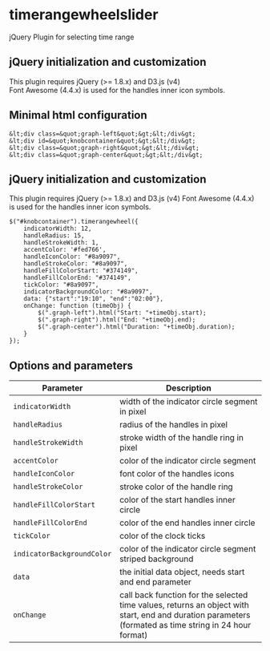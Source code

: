 # timerangewheelslider
jQuery Plugin for selecting time range


## jQuery initialization and customization
This plugin requires jQuery (&gt;= 1.8.x) and D3.js (v4)<br>Font Awesome (4.4.x) is used for the handles inner icon symbols.

## Minimal html configuration
```
&lt;div class=&quot;graph-left&quot;&gt;&lt;/div&gt;
&lt;div id=&quot;knobcontainer&quot;&gt;&lt;/div&gt;
&lt;div class=&quot;graph-right&quot;&gt;&lt;/div&gt;
&lt;div class=&quot;graph-center&quot;&gt;&lt;/div&gt;
```

## jQuery initialization and customization
This plugin requires jQuery (>= 1.8.x) and D3.js (v4)
Font Awesome (4.4.x) is used for the handles inner icon symbols.

```
$("#knobcontainer").timerangewheel({
	indicatorWidth: 12,
	handleRadius: 15,
	handleStrokeWidth: 1,
	accentColor: '#fed766',
	handleIconColor: "#8a9097",
	handleStrokeColor: "#8a9097",
	handleFillColorStart: "#374149",
	handleFillColorEnd: "#374149",
	tickColor: "#8a9097",
	indicatorBackgroundColor: "#8a9097",
	data: {"start":"19:10", "end":"02:00"},
	onChange: function (timeObj) {
		$(".graph-left").html("Start: "+timeObj.start);
		$(".graph-right").html("End: "+timeObj.end);
		$(".graph-center").html("Duration: "+timeObj.duration);
	}
});
```

## Options and parameters
Parameter | Description
--- | ---	
`indicatorWidth` |	width of the indicator circle segment in pixel
`handleRadius` |	radius of the handles in pixel
`handleStrokeWidth` |	stroke width of the handle ring in pixel
`accentColor` |	color of the indicator circle segment
`handleIconColor` |	font color of the handles icons
`handleStrokeColor` |	stroke color of the handle ring
`handleFillColorStart` |	color of the start handles inner circle
`handleFillColorEnd` |	color of the end handles inner circle
`tickColor` |	color of the clock ticks
`indicatorBackgroundColor` |	color of the indicator circle segment striped background
`data` |	the initial data object, needs start and end parameter
`onChange` |	call back function for the selected time values, returns an object with start, end and duration parameters (formated as time string in 24 hour format)
